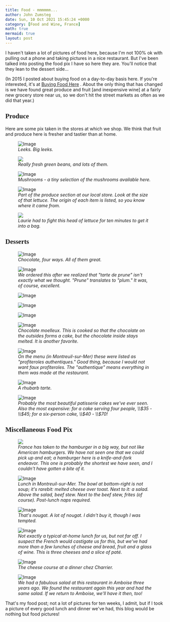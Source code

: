```yaml
---
title: Food - mmmmmm...
author: John Zumsteg
date: Sun, 10 Oct 2021 15:45:24 +0000
category: [Food and Wine, France]
math: true
mermaid: true
layout: post
---
```

I haven't taken a lot of pictures of food here, because I'm not 100% ok with pulling out a phone and taking pictures in a nice restaurant. But I've been talked into posting the food pix I have so here they are. You'll notice that they lean to the dessert side...

(In 2015 I posted about buying food on a day-to-day basis here. If you're interested, it's at&nbsp;<a href="http://zumsteg.us/?p=2126">Buying Food Here</a> . About the only thing that has changed is we have found great produce and fruit [and inexpensive wine] at a fairly new grocery store near us, so we don't hit the street markets as often as we did that year.)
<h2 style="font-family: verdana;">Produce</h2>
Here are some pix taken in the stores at which we shop. We think that fruit and produce here is fresher and tastier than at home.

<figure class = "portrait">
	<img src="{{"/assets/images/2021/10/IMG_0639-2-1.jpg" | prepend: site.baseurl | prepend: site.url }}" alt="Image" />
	<figcaption><em>Leeks. Big leeks.</em></figcaption>
</figure>



<figure class = "portrait">
	<img src="{{site.url}}jpeg"/>
	<figcaption><em>Really fresh green beans, and lots of them.</em></figcaption>
</figure>



<figure class = "portrait">
	<img src="{{"/assets/images/2021/10/IMG_0641-2.jpg" | prepend: site.baseurl | prepend: site.url }}" alt="Image" />
	<figcaption><em>Mushrooms - a tiny selection of the mushrooms available here.</em></figcaption>
</figure>



<figure class = "portrait">
	<img src="{{"/assets/images/2021/10/IMG_0640.jpg" | prepend: site.baseurl | prepend: site.url }}" alt="Image" />
	<figcaption><em>Part of the produce section at our local store. Look at the size of that lettuce. The origin of each item is listed, so you know where it came from.</em></figcaption>
</figure>



<figure class = "portrait">
	<img src="{{site.url}}jpeg"/>
	<figcaption><em>Laurie had to fight this head of lettuce for ten minutes to get it into a bag.</em></figcaption>
</figure>


<h2 style="font-family: verdana;">Desserts</h2>
<figure class = "portrait">
	<img src="{{"/assets/images/2021/10/IMG_0673.jpg" | prepend: site.baseurl | prepend: site.url }}" alt="Image" />
	<figcaption><em>Chocolate, four ways. All of them great.</em></figcaption>
</figure>



<figure class = "portrait">
	<img src="{{"/assets/images/2021/10/IMG_0672.jpg" | prepend: site.baseurl | prepend: site.url }}" alt="Image" />
	<figcaption><em>We ordered this after we realized that "tarte de prune" isn't exactly what we thought. "Prune" translates to "plum." It was, of course, excellent.</em></figcaption>
</figure>



<figure class = "portrait">
	<img src="{{"/assets/images/2021/10/IMG_0663.jpg" | prepend: site.baseurl | prepend: site.url }}" alt="Image" />
	<figcaption></figcaption>
</figure>

 <figure class = "portrait">
	<img src="{{"/assets/images/2021/10/IMG_0662.jpg" | prepend: site.baseurl | prepend: site.url }}" alt="Image" />
	<figcaption></figcaption>
</figure>

 <figure class = "portrait">
	<img src="{{"/assets/images/2021/10/IMG_0661.jpg" | prepend: site.baseurl | prepend: site.url }}" alt="Image" />
	<figcaption></figcaption>
</figure>



<figure class = "portrait">
	<img src="{{"/assets/images/2021/10/IMG_0660.jpg" | prepend: site.baseurl | prepend: site.url }}" alt="Image" />
	<figcaption><em>Chocolate moelleux. This is cooked so that the chocolate on the outsides forms a cake, but the chocolate inside stays melted. It is another favorite.</em></figcaption>
</figure>



<figure class = "portrait">
	<img src="{{"/assets/images/2021/10/IMG_0649.jpg" | prepend: site.baseurl | prepend: site.url }}" alt="Image" />
	<figcaption><em>On the menu (in Montreuil-sur-Mer) these were listed as "profiteroles authentiques." Good thing, because I would not want faux profiteroles. The "authentique" means everything in them was made at the restaurant.</em></figcaption>
</figure>



<figure class = "landscape">
	<img src="{{"/assets/images/2021/10/IMG_0648.jpg" | prepend: site.baseurl | prepend: site.url }}" alt="Image" />
	<figcaption><em>A rhubarb tarte.</em></figcaption>
</figure>



<figure class = "portrait">
	<img src="{{"/assets/images/2021/10/IMG_0758.jpg" | prepend: site.baseurl | prepend: site.url }}" alt="Image" />
	<figcaption><em>Probably the most beautiful patisserie cakes we've ever seen. Also the most expensive: for a cake serving four people, \\$35 - \\$45; for a six-person cake, \\$40 - \\$70!</em></figcaption>
</figure>


<h2 style="font-family: verdana;">Miscellaneous Food Pix</h2>
<figure class = "portrait">
	<img src="{{site.url}}jpeg"/>
	<figcaption><em>France has taken to the hamburger in a big way, but not like American hamburgers. We have not seen one that we could pick up and eat; a hamburger here is a knife-and-fork endeavor. This one is probably the shortest we have seen, and I couldn't have gotten a bite of it.</em></figcaption>
</figure>



<figure class = "portrait">
	<img src="{{"/assets/images/2021/10/IMG_4505.jpg" | prepend: site.baseurl | prepend: site.url }}" alt="Image" />
	<figcaption><em>Lunch in Montreuil-sur-Mer. The bowl at bottom-right is not soup; it's rarebit: melted cheese over toast. Next to it: a salad. Above the salad, beef stew. Next to the beef stew, frites (of course). Post-lunch naps required.</em></figcaption>
</figure>



<figure class = "portrait">
	<img src="{{"/assets/images/2021/10/IMG_0668.jpg" | prepend: site.baseurl | prepend: site.url }}" alt="Image" />
	<figcaption><em>That's nougat. A lot of nougat. I didn't buy it, though I was tempted.</em></figcaption>
</figure>



<figure class = "landscape">
	<img src="{{"/assets/images/2021/10/IMG_0689.jpg" | prepend: site.baseurl | prepend: site.url }}" alt="Image" />
	<figcaption><em>Not exactly a typical at-home lunch for us, but not far off. I suspect the French would castigate us for this, but we've had more than a few lunches of cheese and bread, fruit and a glass of wine. This is three cheeses and a slice of paté.</em></figcaption>
</figure>



<figure class = "landscape">
	<img src="{{"/assets/images/2021/10/cheese.jpg" | prepend: site.baseurl | prepend: site.url }}" alt="Image" />
	<figcaption><em>The cheese course at a dinner chez Charrier.</em></figcaption>
</figure>



<figure class = "portrait">
	<img src="{{"/assets/images/2021/10/IMG_0697.jpg" | prepend: site.baseurl | prepend: site.url }}" alt="Image" />
	<figcaption><em>We had a fabulous salad at this restaurant in Amboise three years ago. We found the restaurant again this year and had the same salad. If we return to Amboise, we'll have it then, too!</em></figcaption>
</figure>



That's my food post; not a lot of pictures for ten weeks, I admit, but if I took a picture of every good lunch and dinner we've had, this blog would be nothing but food pictures!
